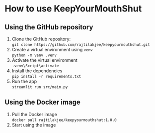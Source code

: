 # How to use KeepYourMouthShut

## Using the GitHub repository

1. Clone the GitHub repository:\
   `git clone https://github.com/rajtilakjee/keepyourmouthshut.git`
2. Create a virtual environment using `venv`\
   `python -m venv .venv`
3. Activate the virtual environment\
   `.venv\Script\activate`
4. Install the dependencies\
   `pip install -r requirements.txt`
5. Run the app\
   `streamlit run src/main.py`

## Using the Docker image

1. Pull the Docker image\
   `docker pull rajtilakjee/keepyourmouthshut:1.0.0`
2. Start using the image
